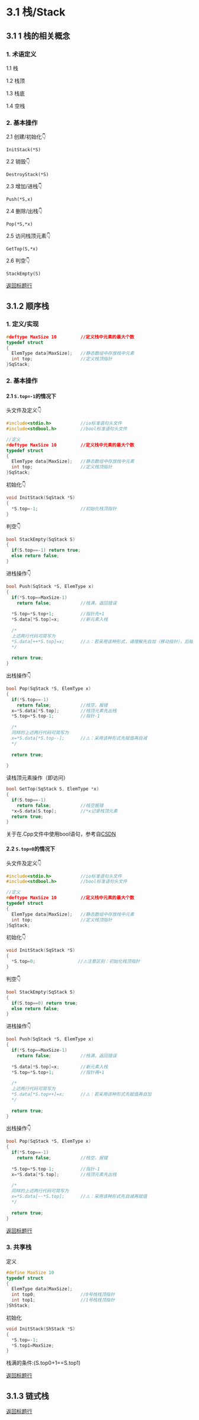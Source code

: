 # 3.1 栈/Stack
## 3.1 1 栈的相关概念
### 1. 术语定义
1.1 栈

1.2 栈顶

1.3 栈底

1.4 空栈

### 2. 基本操作
2.1 创建/初始化👇
```
InitStack(*S)
```
2.2 销毁👇
```
DestroyStack(*S)
```
2.3 增加/进栈👇
```
Push(*S,x)
```
2.4 删除/出栈👇
```
Pop(*S,*x)
```
2.5 访问栈顶元素👇
```
GetTop(S,*x)
```
2.6 判空👇
```
StackEmpty(S)
```

[返回标题行](https://github.com/AdorableLake/hello-world/blob/master/Data%20Structure/3.1_Stack.md#31-栈stack)

## 3.1.2 顺序栈
### 1. 定义/实现
```C
#deftype MaxSize 10         //定义栈中元素的最大个数
typedef struct
{
  ElemType data[MaxSize];   //静态数组中存放栈中元素
  int top;                  //定义栈顶指针
}SqStack;
```
### 2. 基本操作
#### 2.1 `S.top=-1`的情况下
头文件及定义👇
```C
#include<stdio.h>           //io标准语句头文件
#include<stdbool.h>         //bool标准语句头文件

//定义
#deftype MaxSize 10         //定义栈中元素的最大个数
typedef struct
{
  ElemType data[MaxSize];   //静态数组中存放栈中元素
  int top;                  //定义栈顶指针
}SqStack;
```

初始化👇
```C
void InitStack(SqStack *S)
{
  *S.top=-1;                //初始化栈顶指针
}
```

判空👇
```C
bool StackEmpty(SqStack S)
{
  if(S.top==-1) return true;
  else return false;
}
```

进栈操作👇
```C
bool Push(SqStack *S, ElemType x)
{
  if(*S.top==MaxSize-1) 
    return false;           //栈满，返回错误
    
  *S.top=*S.top+1;          //指针先+1
  *S.data[*S.top]=x;        //新元素入栈
  
  /*
  上述两行代码可简写为
  *S.data[++*S.top]=x;      //⚠️：若采用该种形式，请理解先自加（移动指针），后赋值
  */
  
  return true;
}
```

出栈操作👇
```C
bool Pop(SqStack *S, ElemType x)
{
  if(*S.top==-1)
    return false;           //栈空，报错
  x=*S.data[*S.top];        //栈顶元素先出栈
  *S.top=*S.top-1;          //指针-1
  
  /*
  同样的上述两行代码可简写为
  x=*S.data[*S.top--];      //⚠️：采用该种形式先赋值再自减
  */
  
  return true;
    
}
```
读栈顶元素操作（即访问）
```C
bool GetTop(SqStack S, ElemType *x)
{
  if(S.top==-1)           
    return false;           //栈空报错
  *x=S.data[S.top];         //*x记录栈顶元素
  return true;
}
```

关于在.Cpp文件中使用bool语句，参考自[CSDN](https://blog.csdn.net/zsx0728/article/details/116422132)

#### 2.2 `S.top=0`的情况下
头文件及定义👇
```C
#include<stdio.h>           //io标准语句头文件
#include<stdbool.h>         //bool标准语句头文件

//定义
#deftype MaxSize 10         //定义栈中元素的最大个数
typedef struct
{
  ElemType data[MaxSize];   //静态数组中存放栈中元素
  int top;                  //定义栈顶指针
}SqStack;
```

初始化👇
```C
void InitStack(SqStack *S)
{
  *S.top=0;                //⚠️注意区别：初始化栈顶指针
}
```

判空👇
```C
bool StackEmpty(SqStack S)
{
  if(S.top==0) return true;
  else return false;
}
```

进栈操作👇
```C
bool Push(SqStack *S, ElemType x)
{
  if(*S.top==MaxSize-1) 
    return false;           //栈满，返回错误
    
  *S.data[*S.top]=x;        //新元素入栈
  *S.top=*S.top+1;          //指针再+1
  
  /*
  上述两行代码可简写为
  *S.data[*S.top++]=x;      //⚠️：若采用该种形式先赋值再自加
  */
  
  return true;
}
```

出栈操作👇
```C
bool Pop(SqStack *S, ElemType x)
{
  if(*S.top==-1)
    return false;           //栈空，报错
    
  *S.top=*S.top-1;          //指针-1
  x=*S.data[*S.top];        //栈顶元素先出栈
  
  /*
  同样的上述两行代码可简写为
  x=*S.data[--*S.top];      //⚠️：采用该种形式先自减再赋值
  */
  
  return true;
}
```
[返回标题行](https://github.com/AdorableLake/hello-world/blob/master/Data%20Structure/3.1_Stack.md#31-栈stack)

### 3. 共享栈
定义
```C
#define MaxSize 10
typedef struct
{
  ElemType data[MaxSize];
  int top0;                 //0号栈栈顶指针
  int top1;                 //1号栈栈顶指针
}ShStack;
```
初始化
```C
void InitStack(ShStack *S)
{
  *S.top=-1;
  *S.top1=MaxSize;
}
```
栈满的条件:(S.top0+1==S.top1)

[返回标题行](https://github.com/AdorableLake/hello-world/blob/master/Data%20Structure/3.1_Stack.md#31-栈stack)

## 3.1.3 链式栈

[返回标题行](https://github.com/AdorableLake/hello-world/blob/master/Data%20Structure/3.1_Stack.md#31-栈stack)

